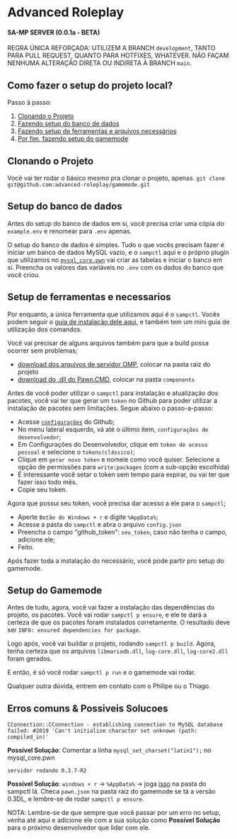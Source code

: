 # Advanced Roleplay
#### SA-MP SERVER (0.0.1a - BETA)

REGRA ÚNICA REFORÇADA: UTILIZEM A BRANCH `development`, TANTO PARA PULL REQUEST, QUANTO PARA HOTFIXES, WHATEVER. NÃO FAÇAM NENHUMA ALTERAÇÃO DIRETA OU INDIRETA À BRANCH `main`. 

## Como fazer o setup do projeto local?
Passo à passo:
1. [Clonando o Projeto](#clonando-o-projeto)
1. [Fazendo setup do banco de dados](#setup-do-banco-de-dados)
2. [Fazendo setup de ferramentas e arquivos necessários](#setup-de-ferramentas-e-necessarios)
3. [Por fim, fazendo setup do gamemode](#setup-do-gamemode)

## Clonando o Projeto
Você vai ter rodar o básico mesmo pra clonar o projeto, apenas. 
`git clone git@github.com:advanced-roleplay/gamemode.git`

## Setup do banco de dados
Antes do setup do banco de dados em si, você precisa criar uma cópia do `example.env` e renomear para `.env` apenas. 

O setup do banco de dados é simples. Tudo o que vocês precisam fazer é iniciar um banco de dados MySQL vazio, e o `sampctl` aqui e o próprio plugin que utilizamos no [`mysql_core.pwn`](gamemodes/modules/core/database/mysql_core.pwn) vai criar as tabelas e iniciar o banco em si. Preencha os valores das variáveis no `.env` com os dados do banco que você criou.

## Setup de ferramentas e necessarios
Por enquanto, a única ferramenta que utilizamos aqui é o `sampctl`. Vocês podem seguir o [guia de instalação dele aqui](docs/TOOLS.md), e também tem um mini guia de utilização dos comandos.

Você vai precisar de alguns arquivos também para que a build possa ocorrer sem problemas;

- [download dos arquivos de servidor OMP](https://github.com/openmultiplayer/server-beta/releases/tag/build10), colocar na pasta raiz do projeto
- [download do .dll do Pawn.CMD](https://github.com/katursis/Pawn.CMD/releases), colocar na pasta `components`

Antes de você poder utilizar o `sampctl` para instalação e atualização dos pacotes, você vai ter que gerar um `token` no Github para poder utilizar a instalação de pacotes sem limitações. 
Segue abaixo o passo-a-passo:

- Acesse [`configurações`](https://github.com/settings/profile) do Github;
- No menu lateral esquerdo, vá até o último item, `configurações de desenvolvedor`;
- Em Configurações do Desenvolvedor, clique em `token de acesso pessoal` e selecione o `tokens(clássico)`;
- Clique em `gerar novo token` e nomeie como você quiser. Selecione a opção de permissões para `write:packages` (com a sub-opção escolhida)
- É interessante você setar o token sem tempo para expirar, ou vai ter que fazer isso todo mês.
- Copie seu token.
  
Agora que possui seu token, você precisa dar acesso a ele para o `sampctl`;
- Aperte `Botão do Windows + r` e digite `%AppData%`;
- Acesse a pasta do `sampctl` e abra o arquivo `config.json`
- Preencha o campo "github_token": `seu_token`, caso não tenha o campo, adicione ele;
- Feito. 


Após fazer toda a instalação do necessário, você pode partir pro setup do gamemode.

## Setup do Gamemode

Antes de tudo, agora, você vai fazer a instalação das dependências do projeto, os pacotes. Você vai rodar `sampctl p ensure`, e ele te dará a certeza de que os pacotes foram instalados corretamente. O resultado deve ser `INFO: ensured dependencies for package`.

Logo após, você vai buildar o projeto, rodando `sampctl p build`. Agora, tenha certeza que os arquivos `libmariadb.dll`, `log-core.dll`, `log-core2.dll` foram gerados.

E então, é só você rodar `sampctl p run` e o gamemode vai rodar.

Qualquer outra dúvida, entrem em contato com o Philipe ou o Thiago.

## Erros comuns & Possiveis Solucoes

```
CConnection::CConnection - establishing connection to MySQL database failed: #2019 'Can't initialize character set unknown (path: compiled_in)'
```
**Possível Solução**: Comentar a linha `mysql_set_charset("latin1");` no mysql_core.pwn


```
servidor rodando 0.3.7-R2
```
**Possível Solução**: `windows + r` -> `%AppData%` -> joga [isso](https://cdn.discordapp.com/attachments/932385744083882074/1012906340382953583/samp03DL_svr_R1_win32.zip) na pasta do sampctl lá. 
Checa `pawn.json` na pasta raiz do gamemode se tá a versão 0.3DL, e lembre-se de rodar `sampctl p ensure`.

NOTA: 
Lembre-se de que sempre que você passar por um erro no setup, venha até aqui e adicione ele com a sua solução como **Possível Solução** para o próximo desenvolvedor que lidar com ele.
